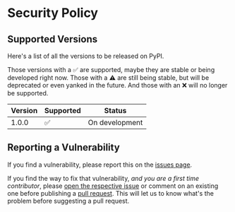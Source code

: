 # Security Policy

## Supported Versions

Here's a list of all the versions to be released on PyPI.

Those versions with a :white_check_mark: are supported, maybe they are stable or being developed right now. 
Those with a :warning: are still being stable, but will be deprecated or even yanked in the future. And those with an :x:
will no longer be supported.

| Version | Supported          | Status          |
| ------- | ------------------ | --------------- |
| 1.0.0   | :white_check_mark: | On development  |

## Reporting a Vulnerability

If you find a vulnerability, please report this on the [issues page](http://github.com/diddileija/text_formatter/issues). 

If you find the way to fix that vulnerability, _and you are a first time contributor_, please 
[open the respective issue](http://github.com/diddileija/text_formatter/issues/new) or comment on an existing one before 
publishing a [pull request](http://github.com/diddileija/text_formatter/pulls). This will let us to know what's the problem before
suggesting a pull request.
